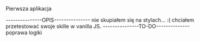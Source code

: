 Pierwsza aplikacja 

---------------OPIS---------------
nie skupiałem się na stylach... :(
chciałem przetestować swoje skille
w vanilla JS.
---------------TO-DO--------------
poprawa logiki 
